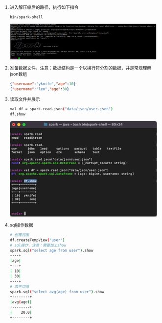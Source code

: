 1. 进入解压缩后的路径，执行如下指令

   ```sh
   bin/spark-shell
   ```

   ![image-20230222212238674](004.本地运行.assets/image-20230222212238674.png)

2. 准备数据文件，注意：数据结构是一个以换行符分割的数据，并是常规理解json数组

   ```json
   {"username":"yknife","age":10}
   {"username":"leo","age":30}
   ```

3. 读取文件并展示

   ```sh
   val df = spark.read.json("data/json/user.json")
   df.show
   ```

   <img src="061SparkSql-演示.assets/image-20230702202221260.png" alt="image-20230702202221260" style="zoom:50%;" />


4. sql操作数据

   ```sh
   # 创建视图
   df.createTempView("user")
   # sql操作，注意：需要加上show
   spark.sql("select age from user").show
   +---+
   |age|
   +---+
   | 10|
   | 30|
   +---+
   # 求平均值
   spark.sql("select avg(age) from user").show
   +--------+
   |avg(age)|
   +--------+
   |    20.0|
   +--------+
   ```

   